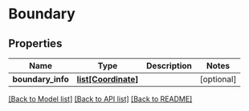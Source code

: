 # Boundary

## Properties
Name | Type | Description | Notes
------------ | ------------- | ------------- | -------------
**boundary_info** | [**list[Coordinate]**](Coordinate.md) |  | [optional] 

[[Back to Model list]](../README.md#documentation-for-models) [[Back to API list]](../README.md#documentation-for-api-endpoints) [[Back to README]](../README.md)



